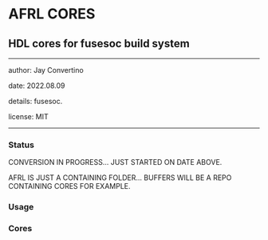 # AFRL CORES
## HDL cores for fusesoc build system
---

   author: Jay Convertino  
   
   date: 2022.08.09  
   
   details: fusesoc.  
   
   license: MIT   
   
---

### Status
  CONVERSION IN PROGRESS... JUST STARTED ON DATE ABOVE.
  
  AFRL IS JUST A CONTAINING FOLDER... BUFFERS WILL BE A REPO CONTAINING CORES FOR EXAMPLE.

### Usage

### Cores

